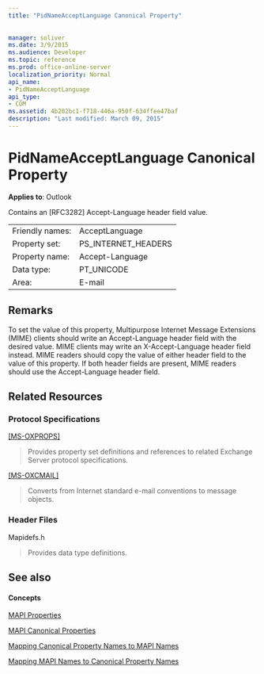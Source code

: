 ```yaml
---
title: "PidNameAcceptLanguage Canonical Property"
 
 
manager: soliver
ms.date: 3/9/2015
ms.audience: Developer
ms.topic: reference
ms.prod: office-online-server
localization_priority: Normal
api_name:
- PidNameAcceptLanguage
api_type:
- COM
ms.assetid: 4b202bc1-f718-446a-950f-634ffee47baf
description: "Last modified: March 09, 2015"
---
```


# PidNameAcceptLanguage Canonical Property

  
  
**Applies to**: Outlook 
  
Contains an [RFC3282] Accept-Language header field value.
  
|||
|:-----|:-----|
|Friendly names:  <br/> |AcceptLanguage  <br/> |
|Property set:  <br/> |PS_INTERNET_HEADERS  <br/> |
|Property name:  <br/> |Accept-Language  <br/> |
|Data type:  <br/> |PT_UNICODE  <br/> |
|Area:  <br/> |E-mail  <br/> |
   
## Remarks

To set the value of this property, Multipurpose Internet Message Extensions (MIME) clients should write an Accept-Language header field with the desired value. MIME clients may write an X-Accept-Language header field instead. MIME readers should copy the value of either header field to the value of this property. If both header fields are present, MIME readers should use the Accept-Language header field.
  
## Related Resources

### Protocol Specifications

[[MS-OXPROPS]](http://msdn.microsoft.com/library/f6ab1613-aefe-447d-a49c-18217230b148%28Office.15%29.aspx)
  
> Provides property set definitions and references to related Exchange Server protocol specifications.
    
[[MS-OXCMAIL]](http://msdn.microsoft.com/library/b60d48db-183f-4bf5-a908-f584e62cb2d4%28Office.15%29.aspx)
  
> Converts from Internet standard e-mail conventions to message objects.
    
### Header Files

Mapidefs.h
  
> Provides data type definitions.
    
## See also

#### Concepts

[MAPI Properties](mapi-properties.md)
  
[MAPI Canonical Properties](mapi-canonical-properties.md)
  
[Mapping Canonical Property Names to MAPI Names](mapping-canonical-property-names-to-mapi-names.md)
  
[Mapping MAPI Names to Canonical Property Names](mapping-mapi-names-to-canonical-property-names.md)

